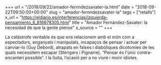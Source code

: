 +++
url = "/2018/09/22/amador-fernndezsavater-la.html"
date = "2018-09-22T09:50:00+00:00"
slug = "amador-fernndezsavater-la"
tags = ["retalls"]
x_url = "https://eldiario.es/interferencias/izquierda-pensamiento_6_816878305.html"
title = "Amador Fernández-Savater: la necesidad de que la gente piense"
x_source = ""
+++


La catàstrofe veritable és que ens relacionem amb el món com a espectadors, enganyats i manipulats, incapaços de pensar i actuar per canviar-lo (Guy Debord), atrapats en falses i diabòliques dicotomies de les quals necessitem escapar (Stengers i Pignarre). “Pensar és l'únic contra-encanteri possible”. I la lluita, l’ocasió per a no viure i morir idiotes.

